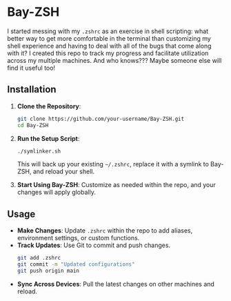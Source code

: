 # Bay-ZSH

I started messing with my `.zshrc` as an exercise in shell scripting: what better way to get more comfortable in the terminal than customizing my shell experience and having to deal with all of the bugs that come along with it? I created this repo to track my progress and facilitate utilization across my multiple machines. And who knows??? Maybe someone else will find it useful too!

## Installation

1. **Clone the Repository**:
   ```bash
   git clone https://github.com/your-username/Bay-ZSH.git
   cd Bay-ZSH
   ```

2. **Run the Setup Script**:
   ```bash
   ./symlinker.sh
   ```
   This will back up your existing `~/.zshrc`, replace it with a symlink to Bay-ZSH, and reload your shell.

3. **Start Using Bay-ZSH**: Customize as needed within the repo, and your changes will apply globally.

## Usage

- **Make Changes**: Update `.zshrc` within the repo to add aliases, environment settings, or custom functions.
- **Track Updates**: Use Git to commit and push changes.
  ```bash
  git add .zshrc
  git commit -m "Updated configurations"
  git push origin main
  ```
- **Sync Across Devices**: Pull the latest changes on other machines and reload.
  ```bash
  git pull origin main
  source ~/.zshrc
  ```

## Contributing

This project is tailored for my own needs and fixations, but if you’d like to contribute or use it as a base for your own setup, go for it! Fork, customize, and share any improvements through a pull request if you’d like :) 
